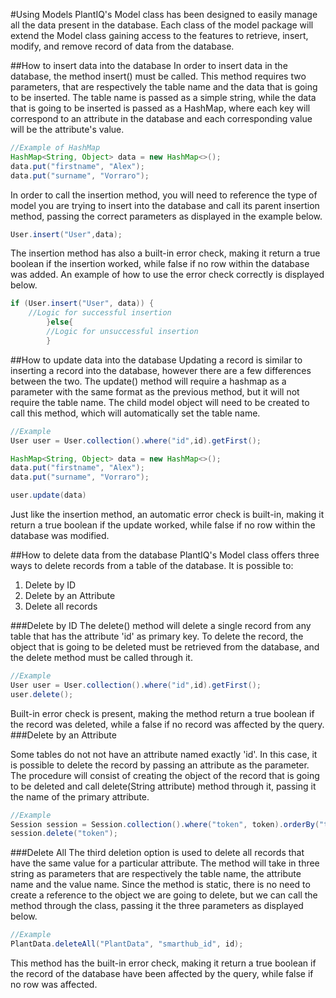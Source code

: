 #Using Models
PlantIQ's Model class has been designed to easily manage all the data present in the database. 
Each class of the model package will extend the Model class gaining access to the features to retrieve,
insert, modify, and remove record of data from the database. 


##How to insert data into the database
In order to insert data in the database, the method insert() must be called. This method requires two parameters,
that are respectively the table name and the data that is going to be inserted. The table name is passed as a simple string,
while the data that is going to be inserted is passed as a HashMap, where each key will correspond to an attribute in the database and each corresponding value
will be the attribute's value.

```java
//Example of HashMap
HashMap<String, Object> data = new HashMap<>();
data.put("firstname", "Alex");
data.put("surname", "Vorraro");
```
In order to call the insertion method, you will need to reference the type of model you are trying to insert into the database 
and call its parent insertion method, passing the correct parameters as displayed in the example below.
```java
User.insert("User",data);
```

The insertion method has also a built-in error check, making it return a true boolean if the insertion worked, while false if no row 
within the database was added. An example of how to use the error check correctly is displayed below.

```java
if (User.insert("User", data)) {
    //Logic for successful insertion
        }else{
        //Logic for unsuccessful insertion
        }
```

##How to update data into the database
Updating a record is similar to inserting a record into the database, however there are a few differences between the two. The update() method
will require a hashmap as a parameter with the same format as the previous method, but it will not require the table name. The child model object 
will need to be created to call this method, which will automatically set the table name.

```java
//Example
User user = User.collection().where("id",id).getFirst();

HashMap<String, Object> data = new HashMap<>();
data.put("firstname", "Alex");
data.put("surname", "Vorraro");

user.update(data)
```

Just like the insertion method, an automatic error check is built-in, making it return a true boolean if the update worked, while false if no row
within the database was modified.

##How to delete data from the database
PlantIQ's Model class offers three ways to delete records from a table of the database. It is possible to:
1. Delete by ID
2. Delete by an Attribute
3. Delete all records

###Delete by ID
The delete() method will delete a single record from any table that has the attribute 'id' as primary key. To delete the record, the object that is going to be deleted must be retrieved from the database, and the delete method must be called through it.
```java
//Example
User user = User.collection().where("id",id).getFirst();
user.delete();
```
Built-in error check is present, making the method return a true boolean if the record was deleted, while a false if no record was affected by the query.
###Delete by an Attribute

Some tables do not not have an attribute named exactly 'id'. In this case, it is possible to delete the record by passing an attribute as the parameter. 
The procedure will consist of creating the object of the record that is going to be deleted and call delete(String attribute) method through it, passing it the name of the primary attribute.

```java
//Example
Session session = Session.collection().where("token", token).orderBy("token").getFirst();
session.delete("token");
```

###Delete All
The third deletion option is used to delete all records that have the same value for a particular attribute. The method will take in three string as parameters
that are respectively the table name, the attribute name and the value name. Since the method is static, there is no need to create a reference to the object
we are going to delete, but we can call the method through the class, passing it the three parameters as displayed below.
```java
//Example
PlantData.deleteAll("PlantData", "smarthub_id", id);
```
This method has the built-in error check, making it return a true boolean if the record of the database have been affected by the query, while false if no row
was affected.